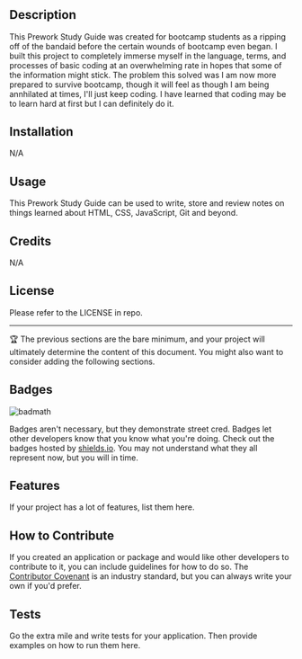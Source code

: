 # <Prework Study Guide Webpage>

## Description

This Prework Study Guide was created for bootcamp students as a ripping off of the bandaid before the certain wounds of bootcamp even began. I built this project to completely immerse myself in the language, terms, and processes of basic coding at an overwhelming rate in hopes that some of the information might stick. The problem this solved was I am now more prepared to survive bootcamp, though it will feel as though I am being annhilated at times, I'll just keep coding. I have learned that coding may be to learn hard at first but I can definitely do it.




## Installation
N/A

## Usage

This Prework Study Guide can be used to write, store and review notes on things learned about HTML, CSS, JavaScript, Git and beyond.



## Credits

N/A

## License

Please refer to the LICENSE in repo.

---

🏆 The previous sections are the bare minimum, and your project will ultimately determine the content of this document. You might also want to consider adding the following sections.

## Badges

![badmath](https://img.shields.io/github/languages/top/nielsenjared/badmath)

Badges aren't necessary, but they demonstrate street cred. Badges let other developers know that you know what you're doing. Check out the badges hosted by [shields.io](https://shields.io/). You may not understand what they all represent now, but you will in time.

## Features

If your project has a lot of features, list them here.

## How to Contribute

If you created an application or package and would like other developers to contribute to it, you can include guidelines for how to do so. The [Contributor Covenant](https://www.contributor-covenant.org/) is an industry standard, but you can always write your own if you'd prefer.

## Tests

Go the extra mile and write tests for your application. Then provide examples on how to run them here.
